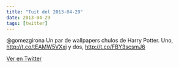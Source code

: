 ```yaml
---
title: "Tuit del 2013-04-29"
date: 2013-04-29
tags: [twitter]
---
```


@gomezgirona Un par de wallpapers chulos de Harry Potter. Uno, http://t.co/tEAMW5VXxj y dos, http://t.co/FBY3scsmJ6



[Ver en Twitter](https://twitter.com/i/web/status/328841110787072000)
